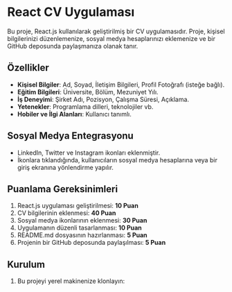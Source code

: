 # React CV Uygulaması

Bu proje, React.js kullanılarak geliştirilmiş bir CV uygulamasıdır. Proje, kişisel bilgilerinizi düzenlemenize, sosyal medya hesaplarınızı eklemenize ve bir GitHub deposunda paylaşmanıza olanak tanır.

## Özellikler
- **Kişisel Bilgiler**: Ad, Soyad, İletişim Bilgileri, Profil Fotoğrafı (isteğe bağlı).
- **Eğitim Bilgileri**: Üniversite, Bölüm, Mezuniyet Yılı.
- **İş Deneyimi**: Şirket Adı, Pozisyon, Çalışma Süresi, Açıklama.
- **Yetenekler**: Programlama dilleri, teknolojiler vb.
- **Hobiler ve İlgi Alanları**: Kullanıcı tanımlı.

## Sosyal Medya Entegrasyonu
- LinkedIn, Twitter ve Instagram ikonları eklenmiştir.
- İkonlara tıklandığında, kullanıcıların sosyal medya hesaplarına veya bir giriş ekranına yönlendirme yapılır.

## Puanlama Gereksinimleri
1. React.js uygulaması geliştirilmesi: **10 Puan**
2. CV bilgilerinin eklenmesi: **40 Puan**
3. Sosyal medya ikonlarının eklenmesi: **30 Puan**
4. Uygulamanın düzenli tasarlanması: **10 Puan**
5. README.md dosyasının hazırlanması: **5 Puan**
6. Projenin bir GitHub deposunda paylaşılması: **5 Puan**

## Kurulum
1. Bu projeyi yerel makinenize klonlayın:
   ```bash https://github.com/Eaglerr1/V-ZE
